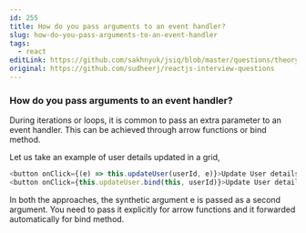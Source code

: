 ```yaml
---
id: 255
title: How do you pass arguments to an event handler?
slug: how-do-you-pass-arguments-to-an-event-handler
tags:
  - react
editLink: https://github.com/sakhnyuk/jsiq/blob/master/questions/theory/react/255.md
original: https://github.com/sudheerj/reactjs-interview-questions
---
```


### How do you pass arguments to an event handler?

During iterations or loops, it is common to pass an extra parameter to an event handler. This can be achieved through arrow functions or bind method.

Let us take an example of user details updated in a grid,

```javascript
<button onClick={(e) => this.updateUser(userId, e)}>Update User details</button>
<button onClick={this.updateUser.bind(this, userId)}>Update User details</button>
```

In both the approaches, the synthetic argument e is passed as a second argument. You need to pass it explicitly for arrow functions and it forwarded automatically for bind method.